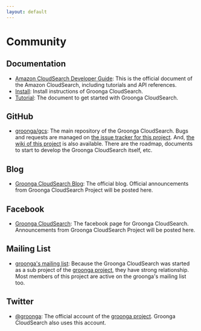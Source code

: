 ```yaml
---
layout: default
---
```


# Community

## Documentation

 * [Amazon CloudSearch Developer Guide](http://docs.amazonwebservices.com/cloudsearch/latest/developerguide/):
   This is the official document of the Amazon CloudSearch, including tutorials and API references.
 * [Install](/install):
   Install instructions of Groonga CloudSearch.
 * [Tutorial](/tutorial):
   The document to get started with Groonga CloudSearch.

## GitHub

 * [groonga/gcs](https://github.com/groonga/gcs):
   The main repository of the Groonga CloudSearch.
   Bugs and requests are managed on [the issue tracker for this project](https://github.com/groonga/gcs/issues).
   And, [the wiki of this project](https://github.com/groonga/gcs/wiki) is also available.
   There are the roadmap, documents to start to develop the Groonga CloudSearch itself, etc.

## Blog

 * [Groonga CloudSearch Blog](/blog):
   The official blog. Official announcements from Groonga CloudSearch Project will be posted here.

## Facebook

 * [Groonga CloudSearch](https://www.facebook.com/GroongaCloudSearch):
   The facebook page for Groonga CloudSearch. Announcements from Groonga CloudSearch Project will be posted here.

## Mailing List

 * [groonga's mailing list](http://groonga.org/docs/community.html):
   Because the Groonga CloudSearch was started as a sub project of the [groonga project](http://groonga.org/),
   they have strong relationship. Most members of this project are active on the groonga's mailing list too.

## Twitter

 * [@groonga](https://twitter.com/groonga):
   The official account of the [groonga project](http://groonga.org).
   Groonga CloudSearch also uses this account.
